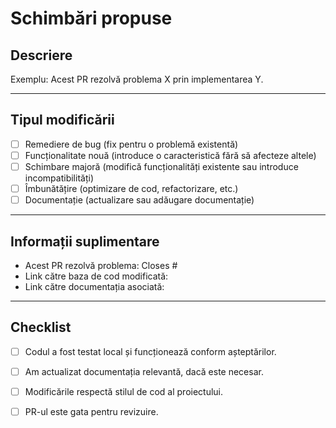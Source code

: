 # Schimbări propuse
<!--
  Mulțumim pentru contribuția ta! 🙌
  Te rugăm să nu ștergi nicio secțiune din acest șablon (decât dacă este specificat). 
  Acest lucru ne ajută să procesăm mai rapid pull request-ul tău.
-->

## Descriere
<!-- 
  Explică pe scurt ce modificări aduce acest PR și de ce sunt importante. 
  Include scopul schimbărilor și orice detalii relevante.
-->

Exemplu: Acest PR rezolvă problema X prin implementarea Y.

---

## Tipul modificării
<!--
  Bifează tipul de modificare pe care îl aduce acest PR. Alege doar **o singură** opțiune!
  Dacă sunt necesare mai multe modificări de tipuri diferite, împarte-le în PR-uri separate.
-->

- [ ] Remediere de bug (fix pentru o problemă existentă)
- [ ] Funcționalitate nouă (introduce o caracteristică fără să afecteze altele)
- [ ] Schimbare majoră (modifică funcționalități existente sau introduce incompatibilități)
- [ ] Îmbunătățire (optimizare de cod, refactorizare, etc.)
- [ ] Documentație (actualizare sau adăugare documentație)

---

## Informații suplimentare
<!--
  Include orice informații adiționale care pot fi utile pentru recenzori.
  Poți adăuga link-uri către probleme relevante, capturi de ecran, decizii de design sau orice alt context.
-->

- Acest PR rezolvă problema: Closes #
- Link către baza de cod modificată: 
- Link către documentația asociată: 

---

## Checklist
<!--
  Bifează doar acele puncte care se aplică PR-ului tău.
  Dacă nu ești sigur de un punct, menționează în secțiunea "Informații suplimentare".
-->

- [ ] Codul a fost testat local și funcționează conform așteptărilor.
- [ ] Am actualizat documentația relevantă, dacă este necesar.
- [ ] Modificările respectă stilul de cod al proiectului.
- [ ] PR-ul este gata pentru revizuire.

